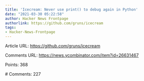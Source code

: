 ```yaml
---
title: 'Icecream: Never use print() to debug again in Python'
date: "2021-03-30 05:22:58"
author: Hacker News Frontpage
authorlink: https://github.com/gruns/icecream
tags:
- Hacker-News-Frontpage
---
```


<p>Article URL: <a href="https://github.com/gruns/icecream">https://github.com/gruns/icecream</a></p>
<p>Comments URL: <a href="https://news.ycombinator.com/item?id=26631467">https://news.ycombinator.com/item?id=26631467</a></p>
<p>Points: 368</p>
<p># Comments: 227</p>
